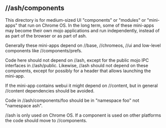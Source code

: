 //ash/components
----------------
This directory is for medium-sized UI "components" or "modules" or "mini-apps"
that run on Chrome OS. In the long term, some of these mini-apps may become
their own mojo applications and run independently, instead of as part of the
browser or as part of ash.

Generally these mini-apps depend on //base, //chromeos, //ui and low-level
components like //components/prefs.

Code here should not depend on //ash, except for the public mojo IPC interfaces
in //ash/public. Likewise, //ash should not depend on these components, except
for possibly for a header that allows launching the mini-app.

If the mini-app contains webui it might depend on //content, but in general
//content dependencies should be avoided.

Code in //ash/components/foo should be in "namespace foo" not "namespace ash".

//ash is only used on Chrome OS. If a component is used on other platforms the
code should move to //components.

